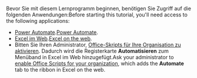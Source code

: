 <span data-ttu-id="3783f-101">Bevor Sie mit diesem Lernprogramm beginnen, benötigen Sie Zugriff auf die folgenden Anwendungen:</span><span class="sxs-lookup"><span data-stu-id="3783f-101">Before starting this tutorial, you'll need access to the following applications:</span></span>

- <span data-ttu-id="3783f-102">[Power Automate](/power-automate/organization-q-and-a).</span><span class="sxs-lookup"><span data-stu-id="3783f-102">[Power Automate](/power-automate/organization-q-and-a).</span></span>
- <span data-ttu-id="3783f-103">[Excel im Web](https://www.office.com/launch/excel).</span><span class="sxs-lookup"><span data-stu-id="3783f-103">[Excel on the web](https://www.office.com/launch/excel).</span></span>
- <span data-ttu-id="3783f-104">Bitten Sie Ihren Administrator, [Office-Skripts für Ihre Organisation zu aktivieren](https://support.office.com/article/office-scripts-settings-in-m365-19d3c51a-6ca2-40ab-978d-60fa49554dcf). Dadurch wird die Registerkarte **Automatisieren** zum Menüband in Excel im Web hinzugefügt.</span><span class="sxs-lookup"><span data-stu-id="3783f-104">Ask your administrator to [enable Office Scripts for your organization](https://support.office.com/article/office-scripts-settings-in-m365-19d3c51a-6ca2-40ab-978d-60fa49554dcf), which adds the **Automate** tab to the ribbon in Excel on the web.</span></span>
